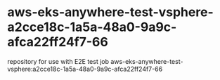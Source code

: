 # aws-eks-anywhere-test-vsphere-a2cce18c-1a5a-48a0-9a9c-afca22ff24f7-66
repository for use with E2E test job aws-eks-anywhere-test-vsphere:a2cce18c-1a5a-48a0-9a9c-afca22ff24f7-66

